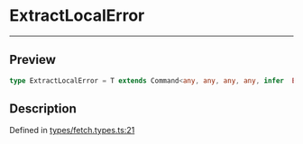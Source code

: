 
      
# ExtractLocalError

<div class="api-docs__separator" data-reactroot="">

---

</div><div class="api-docs__section">

## Preview

</div><div class="api-docs__preview type single">

```ts
type ExtractLocalError = T extends Command<any, any, any, any, infer  E, any, any, any, any, any> ? E : never;
```

</div><div class="api-docs__section">

## Description

</div><div class="api-docs__description"><span class="api-docs__do-not-parse">



</span></div><div class="api-docs__definition">

Defined in [types/fetch.types.ts:21](https://github.com/BetterTyped/hyper-fetch/blob/1a97772c/packages/core/src/types/fetch.types.ts#L21)

</div>